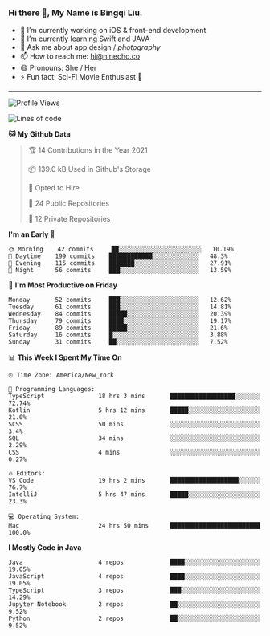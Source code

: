 ### Hi there 👋, My Name is Bingqi Liu.

- 🔭 I’m currently working on iOS & front-end development
- 🌱 I’m currently learning Swift and JAVA
- 💬 Ask me about app design / *photography*
- 📫 How to reach me: hi@ninecho.co
- 😄 Pronouns: She / Her
- ⚡ Fun fact: Sci-Fi Movie Enthusiast 🚀

---

<!--START_SECTION:waka-->
![Profile Views](http://img.shields.io/badge/Profile%20Views-1-blue)

![Lines of code](https://img.shields.io/badge/From%20Hello%20World%20I%27ve%20Written-3.0%20million%20lines%20of%20code-blue)

**🐱 My Github Data** 

> 🏆 14 Contributions in the Year 2021
 > 
> 📦 139.0 kB Used in Github's Storage 
 > 
> 💼 Opted to Hire
 > 
> 📜 24 Public Repositories 
 > 
> 🔑 12 Private Repositories  
 > 
**I'm an Early 🐤** 

```text
🌞 Morning    42 commits     ██░░░░░░░░░░░░░░░░░░░░░░░   10.19% 
🌆 Daytime    199 commits    ████████████░░░░░░░░░░░░░   48.3% 
🌃 Evening    115 commits    ███████░░░░░░░░░░░░░░░░░░   27.91% 
🌙 Night      56 commits     ███░░░░░░░░░░░░░░░░░░░░░░   13.59%

```
📅 **I'm Most Productive on Friday** 

```text
Monday       52 commits     ███░░░░░░░░░░░░░░░░░░░░░░   12.62% 
Tuesday      61 commits     ███░░░░░░░░░░░░░░░░░░░░░░   14.81% 
Wednesday    84 commits     █████░░░░░░░░░░░░░░░░░░░░   20.39% 
Thursday     79 commits     ████░░░░░░░░░░░░░░░░░░░░░   19.17% 
Friday       89 commits     █████░░░░░░░░░░░░░░░░░░░░   21.6% 
Saturday     16 commits     █░░░░░░░░░░░░░░░░░░░░░░░░   3.88% 
Sunday       31 commits     ██░░░░░░░░░░░░░░░░░░░░░░░   7.52%

```


📊 **This Week I Spent My Time On** 

```text
⌚︎ Time Zone: America/New_York

💬 Programming Languages: 
TypeScript               18 hrs 3 mins       ██████████████████░░░░░░░   72.74% 
Kotlin                   5 hrs 12 mins       █████░░░░░░░░░░░░░░░░░░░░   21.0% 
SCSS                     50 mins             ░░░░░░░░░░░░░░░░░░░░░░░░░   3.4% 
SQL                      34 mins             ░░░░░░░░░░░░░░░░░░░░░░░░░   2.29% 
CSS                      4 mins              ░░░░░░░░░░░░░░░░░░░░░░░░░   0.27%

🔥 Editors: 
VS Code                  19 hrs 2 mins       ███████████████████░░░░░░   76.7% 
IntelliJ                 5 hrs 47 mins       █████░░░░░░░░░░░░░░░░░░░░   23.3%

💻 Operating System: 
Mac                      24 hrs 50 mins      █████████████████████████   100.0%

```

**I Mostly Code in Java** 

```text
Java                     4 repos             ████░░░░░░░░░░░░░░░░░░░░░   19.05% 
JavaScript               4 repos             ████░░░░░░░░░░░░░░░░░░░░░   19.05% 
TypeScript               3 repos             ███░░░░░░░░░░░░░░░░░░░░░░   14.29% 
Jupyter Notebook         2 repos             ██░░░░░░░░░░░░░░░░░░░░░░░   9.52% 
Python                   2 repos             ██░░░░░░░░░░░░░░░░░░░░░░░   9.52%

```



<!--END_SECTION:waka-->

